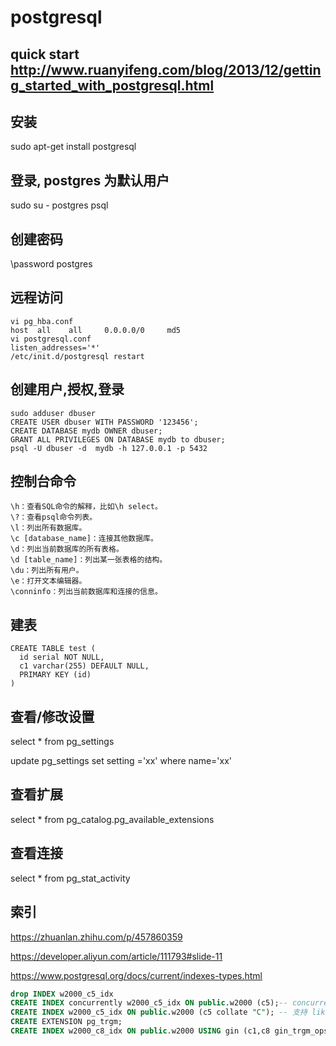 # postgresql

## quick start http://www.ruanyifeng.com/blog/2013/12/getting_started_with_postgresql.html

## 安装
sudo apt-get install postgresql

## 登录, postgres 为默认用户
sudo su - postgres
psql

## 创建密码
\password postgres

## 远程访问
```
vi pg_hba.conf
host  all    all     0.0.0.0/0     md5
vi postgresql.conf
listen_addresses='*'
/etc/init.d/postgresql restart
```

## 创建用户,授权,登录
```
sudo adduser dbuser
CREATE USER dbuser WITH PASSWORD '123456';
CREATE DATABASE mydb OWNER dbuser;
GRANT ALL PRIVILEGES ON DATABASE mydb to dbuser;
psql -U dbuser -d  mydb -h 127.0.0.1 -p 5432
```

## 控制台命令
```
\h：查看SQL命令的解释，比如\h select。
\?：查看psql命令列表。
\l：列出所有数据库。
\c [database_name]：连接其他数据库。
\d：列出当前数据库的所有表格。
\d [table_name]：列出某一张表格的结构。
\du：列出所有用户。
\e：打开文本编辑器。
\conninfo：列出当前数据库和连接的信息。
```

## 建表
```
CREATE TABLE test (
  id serial NOT NULL,
  c1 varchar(255) DEFAULT NULL,
  PRIMARY KEY (id) 
)
``` 

## 查看/修改设置
select * from pg_settings

update pg_settings set setting ='xx' where name='xx'

## 查看扩展
select * from pg_catalog.pg_available_extensions

## 查看连接
select * from pg_stat_activity

## 索引
https://zhuanlan.zhihu.com/p/457860359

https://developer.aliyun.com/article/111793#slide-11

https://www.postgresql.org/docs/current/indexes-types.html

```sql
drop INDEX w2000_c5_idx
CREATE INDEX concurrently w2000_c5_idx ON public.w2000 (c5);-- concurrently避免锁表 支持 <   <=   =   >=   >
CREATE INDEX w2000_c5_idx ON public.w2000 (c5 collate "C"); -- 支持 like 'xxx%'
CREATE EXTENSION pg_trgm;
CREATE INDEX w2000_c8_idx ON public.w2000 USING gin (c1,c8 gin_trgm_ops); -- 支持全文搜索?
```